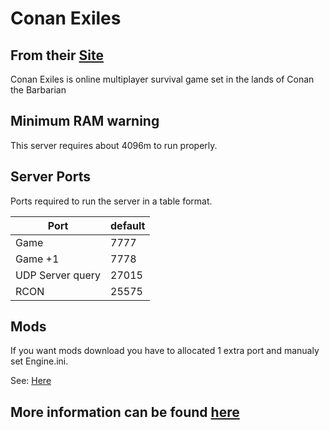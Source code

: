 # Conan Exiles

## From their [Site](https://conanexiles.com/)

Conan Exiles is online multiplayer survival game set in the lands of Conan the Barbarian

## Minimum RAM warning

This server requires about 4096m to run properly.

## Server Ports

Ports required to run the server in a table format.

| Port    | default |
|---------|---------|
| Game    | 7777    |
| Game +1 | 7778    |
| UDP Server query| 27015  |
| RCON| 25575 |


## Mods

If you want mods download you have to allocated 1 extra port and manualy set Engine.ini.

See: [Here](https://www.conanexiles.com/dedicated-servers/)


## More information can be found [here](https://forums.funcom.com/t/conan-exiles-dedicated-server-app-latest-version-1-0-21/21699)

